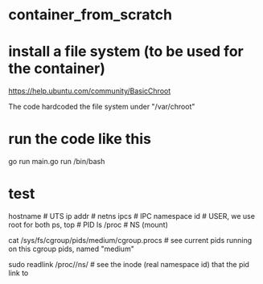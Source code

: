 # container_from_scratch

# install a file system (to be used for the container)
 https://help.ubuntu.com/community/BasicChroot

The code hardcoded the file system under "/var/chroot"

# run the code like this
go run main.go run /bin/bash

# test 
hostname    # UTS
ip addr     # netns
ipcs        # IPC namespace
id          # USER, we use root for both
ps, top     # PID
ls /proc    # NS (mount)

cat /sys/fs/cgroup/pids/medium/cgroup.procs # see current pids running on this cgroup pids, named "medium"

sudo readlink /proc/<pid>/ns/<kind>     # see the inode (real namespace id) that the pid link to